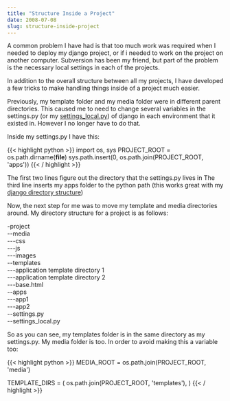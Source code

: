 ```yaml
---
title: "Structure Inside a Project"
date: 2008-07-08
slug: structure-inside-project
---
```

A common problem I have had is that too much work was required when I needed to deploy my django project, or if i needed to work on the project on another computer. Subversion has been my friend, but part of the problem is the necessary local settings in each of the projects.

In addition to the overall structure between all my projects, I have developed a few tricks to make handling things inside of a project much easier.

Previously, my template folder and my media folder were in different parent directories. This caused me to need to change several variables in the settings.py (or my [settings_local.py](http://kapsh.com/blog/2008/jul/05/making-django-version-control-friendly/)) of django in each environment that it existed in. However I no longer have to do that.

Inside my settings.py I have this:

{{< highlight python >}}
import os, sys
PROJECT_ROOT = os.path.dirname(__file__)
sys.path.insert(0, os.path.join(PROJECT_ROOT, 'apps')) 
{{< / highlight >}}

The first two lines figure out the directory that the settings.py lives in
The third line inserts my apps folder to the python path (this works great with my [django directory structure](http://kapsh.com/blog/2008/jul/01/developed-directory-structure/))

Now, the next step for me was to move my template and media directories around. My directory structure for a project is as follows:

-project  
--media   
---css    
---js     
---images  
--templates  
---application template directory 1  
---application template directory 2  
---base.html                         
--apps                               
---app1                              
---app2                              
--settings.py                        
--settings_local.py

So as you can see, my templates folder is in the same directory as my settings.py. My media folder is too. In order to avoid making this a variable too:

{{< highlight python >}}
MEDIA_ROOT = os.path.join(PROJECT_ROOT, 'media')

TEMPLATE_DIRS = (
     os.path.join(PROJECT_ROOT, 'templates'),
)
{{< / highlight >}}
